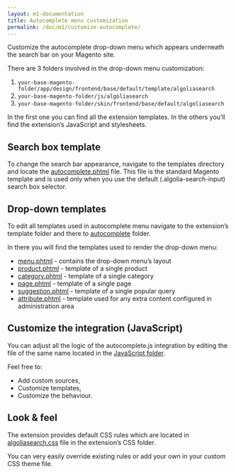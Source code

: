 ```yaml
---
layout: m1-documentation
title: Autocomplete menu customization
permalink: /doc/m1/customize-autocomplete/
---
```


Customize the autocomplete drop-down menu which appears underneath the search bar on your Magento site.

There are 3 folders involved in the drop-down menu customization:

1. `your-base-magento-folder/app/design/frontend/base/default/template/algoliasearch`
2. `your-base-magento-folder/js/algoliasearch`
3. `your-base-magento-folder/skin/frontend/base/default/algoliasearch`

In the first one you can find all the extension templates. In the others you’ll find the extension’s JavaScript and stylesheets.

## Search box template

To change the search bar appearance, navigate to the templates directory and locate the [autocomplete.phtml](https://github.com/algolia/algoliasearch-magento/blob/master/app/design/frontend/base/default/template/algoliasearch/autocomplete.phtml) file. This file is the standard Magento template and is used only when you use the default (.algolia-search-input) search box selector.

## Drop-down templates

To edit all templates used in autocomplete menu navigate to the extension’s template folder and there to [autocomplete](https://github.com/algolia/algoliasearch-magento/tree/master/app/design/frontend/base/default/template/algoliasearch/autocomplete) folder. 

In there you will find the templates used to render the drop-down menu:

* [menu.phtml](https://github.com/algolia/algoliasearch-magento/blob/master/app/design/frontend/base/default/template/algoliasearch/autocomplete/menu.phtml) - contains the drop-down menu’s layout
* [product.phtml](https://github.com/algolia/algoliasearch-magento/blob/master/app/design/frontend/base/default/template/algoliasearch/autocomplete/product.phtml) - template of a single product
* [category.phtml](https://github.com/algolia/algoliasearch-magento/blob/master/app/design/frontend/base/default/template/algoliasearch/autocomplete/category.phtml) - template of a single category
* [page.phtml](https://github.com/algolia/algoliasearch-magento/blob/master/app/design/frontend/base/default/template/algoliasearch/autocomplete/page.phtml) - template of a single page 
* [suggestion.phtml](https://github.com/algolia/algoliasearch-magento/blob/master/app/design/frontend/base/default/template/algoliasearch/autocomplete/suggestion.phtml) - template of a single popular query
* [attribute.phtml](https://github.com/algolia/algoliasearch-magento/blob/master/app/design/frontend/base/default/template/algoliasearch/autocomplete/attribute.phtml) - template used for any extra content configured in administration area

## Customize the integration (JavaScript)

You can adjust all the logic of the autocomplete.js integration by editing the file of the same name located in the [JavaScript folder](https://github.com/algolia/algoliasearch-magento/blob/master/js/algoliasearch/autocomplete.js).

Feel free to:

* Add custom sources,
* Customize templates,
* Customize the behaviour.

## Look & feel

The extension provides default CSS rules which are located in [algoliasearch.css](https://github.com/algolia/algoliasearch-magento/blob/master/skin/frontend/base/default/algoliasearch/algoliasearch.css) file in the extension’s CSS folder.

You can very easily override existing rules or add your own in your custom CSS theme file.
